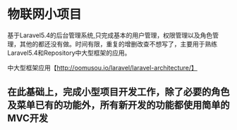 # 物联网小项目

基于Laravel5.4的后台管理系统,只完成基本的用户管理，权限管理以及角色管理，其他的都还没有做。时间有限，重复的增删改查不想写了，主要用于熟练Laravel5.4和Repository中大型框架的应用。

中大型框架应用【http://oomusou.io/laravel/laravel-architecture/】

在此基础上，完成小型项目开发工作，除了必要的角色及菜单已有的功能外，所有新开发的功能都使用简单的MVC开发
---
